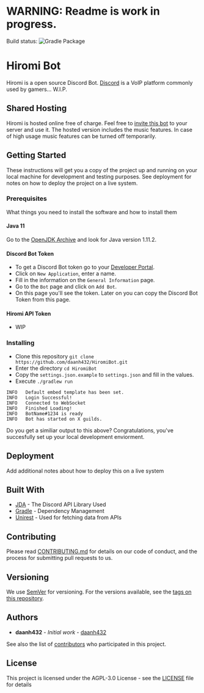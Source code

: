 # WARNING: Readme is work in progress.
Build status: ![Gradle Package](https://github.com/daanh432/HiromiBot/workflows/Gradle%20Package/badge.svg?branch=master)

# Hiromi Bot

Hiromi is a open source Discord Bot. [Discord](https://discordapp.com/) is a VoIP platform commonly used by gamers... W.I.P.

## Shared Hosting

Hiromi is hosted online free of charge. Feel free to [invite this bot](https://discordapp.com/api/oauth2/authorize?client_id=629044583258390538&permissions=1564470519&scope=bot) to your server and use it. The hosted version includes the music features. In case of high usage music features can be turned off temporarily.

## Getting Started

These instructions will get you a copy of the project up and running on your local machine for development and testing purposes. See deployment for notes on how to deploy the project on a live system.

### Prerequisites

What things you need to install the software and how to install them

#### Java 11
Go to the [OpenJDK Archive](https://jdk.java.net/archive/) and look for Java version 1.11.2.

#### Discord Bot Token
- To get a Discord Bot token go to your [Developer Portal](https://discordapp.com/developers/applications).
- Click on ``New Application``, enter a name.
- Fill in the information on the ``General Information`` page.
- Go to the ``Bot`` page and click on ``Add Bot``.
- On this page you'll see the token. Later on you can copy the Discord Bot Token from this page.

#### Hiromi API Token
- WIP

### Installing

- Clone this repository ``git clone https://github.com/daanh432/HiromiBot.git``
- Enter the directory ``cd HiromiBot``
- Copy the ``settings.json.example`` to ``settings.json`` and fill in the values.
- Execute ``./gradlew run`` 

```
INFO   Default embed template has been set.
INFO   Login Successful!
INFO   Connected to WebSocket
INFO   Finished Loading!
INFO   BotName#1234 is ready
INFO   Bot has started on X guilds.
```
Do you get a similiar output to this above? Congratulations, you've succesfully set up your local development enviorment.

## Deployment

Add additional notes about how to deploy this on a live system

## Built With

* [JDA](https://github.com/DV8FromTheWorld/JDA) - The Discord API Library Used
* [Gradle](https://gradle.org/) - Dependency Management
* [Unirest](https://github.com/Kong/unirest-java) - Used for fetching data from APIs

## Contributing

Please read [CONTRIBUTING.md](https://gist.github.com/daanh432/b24679402957c63ec426) for details on our code of conduct, and the process for submitting pull requests to us.

## Versioning

We use [SemVer](http://semver.org/) for versioning. For the versions available, see the [tags on this repository](https://github.com/daanh432/HiromiBot/tags). 

## Authors

* **daanh432** - *Initial work* - [daanh432](https://github.com/daanh432)

See also the list of [contributors](https://github.com/daanh432/HiromiBot/contributors) who participated in this project.

## License

This project is licensed under the AGPL-3.0 License - see the [LICENSE](LICENSE) file for details
